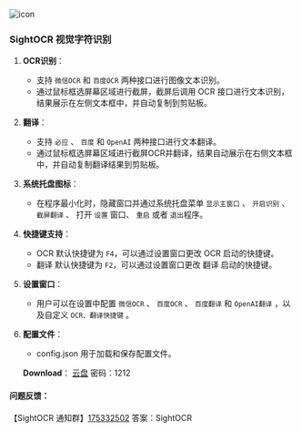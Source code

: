 ![icon](https://github.com/user-attachments/assets/13198c44-9172-4323-9d4b-3195a986727d)
### SightOCR 视觉字符识别

1. **OCR识别**：
   - 支持 `微信OCR` 和 `百度OCR` 两种接口进行图像文本识别。
   - 通过鼠标框选屏幕区域进行截屏，截屏后调用 OCR 接口进行文本识别，结果展示在左侧文本框中，并自动复制到剪贴板。
2. **翻译**：
   - 支持 `必应` 、 `百度` 和 `OpenAI` 两种接口进行文本翻译。
   - 通过鼠标框选屏幕区域进行截屏OCR并翻译，结果自动展示在右侧文本框中，并自动复制翻译结果到剪贴板。
3. **系统托盘图标**：
   - 在程序最小化时，隐藏窗口并通过系统托盘菜单 `显示主窗口` 、 `开启识别` 、 `截屏翻译` 、 打开 `设置` 窗口、 `重启` 或者 `退出`程序。
4. **快捷键支持**：
   - OCR 默认快捷键为 `F4`，可以通过设置窗口更改 OCR 启动的快捷键。
   - 翻译 默认快捷键为 `F2`，可以通过设置窗口更改 翻译 启动的快捷键。
5. **设置窗口**：
   - 用户可以在设置中配置 `微信OCR` 、 `百度OCR` 、 `百度翻译` 和 `OpenAI翻译` ，以及自定义 `OCR、翻译快捷键` 。
6. **配置文件**：
   - config.json 用于加载和保存配置文件。

   **Download**： [云盘](https://fuetsui.lanzouq.com/b0hccia0f)  密码：1212
#### 问题反馈：

【SightOCR 通知群】[175332502](http://qm.qq.com/cgi-bin/qm/qr?_wv=1027&k=5PkXysHbDS-RVvXJO_AE7OkFEZrIaFYN&authKey=OZ7pUAm4Ek2ZUKmurSP5v2w9lcbQN2%2BnoiGdIJzM0ZT5QsFkrV0CICvkw9C7qIWS&noverify=0&group_code=175332502)	答案：SightOCR


